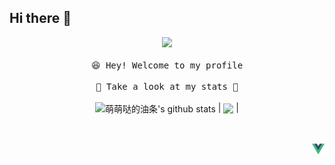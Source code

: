 ## Hi there 👋

<!--
**cdwc233/cdwc233** is a ✨ _special_ ✨ repository because its `README.md` (this file) appears on your GitHub profile.

Here are some ideas to get you started:

- 🔭 I’m currently working on ...
- 🌱 I’m currently learning ...
- 👯 I’m looking to collaborate on ...
- 🤔 I’m looking for help with ...
- 💬 Ask me about ...
- 📫 How to reach me: ...
- 😄 Pronouns: ...
- ⚡ Fun fact: ...
-->
<p align="center">
  <img src="https://user-images.githubusercontent.com/5679180/79618120-0daffb80-80be-11ea-819e-d2b0fa904d07.gif" width="27px">
  <br><br />
  <samp>
    😆 Hey! Welcome to my profile
    <br />
    <br />🍉 Take a look at my stats  🌱
    <br />
    <br />
  </samp>
<a> <img align="center" src="https://github-readme-stats.vercel.app/api?username=cdwc233&show_icons=true&include_all_commits=true&theme=buefy&hide_border=true" alt="萌萌哒的油条's github stats" /> </a> | <a> <img align="center" src="https://github-readme-stats.vercel.app/api/top-langs/?username=cdwc233&layout=compact&theme=buefy&hide_border=true" /> </a> | 

</p>
<br />
<p align="right">
  <i class="devicon-java-plain-wordmark colored"></i>
  <a><img height="20" alt="vue" src="https://raw.githubusercontent.com/github/explore/80688e429a7d4ef2fca1e82350fe8e3517d3494d/topics/vue/vue.png"></a>
</p>

